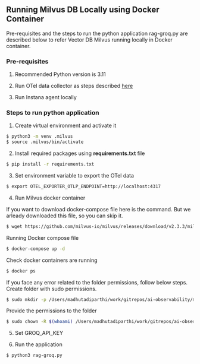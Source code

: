 ## Running Milvus DB Locally using Docker Container

Pre-requisites and the steps to run the python application rag-groq.py are described below to refer Vector DB Milvus running locally in Docker container.

### Pre-requisites

1. Recommended Python version is 3.11

2. Run OTel data collector as steps described [here](https://www.ibm.com/docs/en/instana-observability/285?topic=technologies-monitoring-llms#installing-otel-data-collector-for-llm-odcl)

3. Run Instana agent locally

### Steps to run python application

1. Create virtual environment and activate it

```bash
$ python3 -m venv .milvus
$ source .milvus/bin/activate
```

2. Install required packages using **requirements.txt** file

```bash
$ pip install -r requirements.txt
```

3. Set environment variable to export the OTel data

```bash
$ export OTEL_EXPORTER_OTLP_ENDPOINT=http://localhost:4317 
```
4. Run Milvus docker container

If you want to download docker-compose file here is the command. But we arleady downloaded this file, so you can skip it.

```bash
$ wget https://github.com/milvus-io/milvus/releases/download/v2.3.3/milvus-standalone-docker-compose.yml -O docker-compose.yml 
```
Running Docker compose file

```bash
$ docker-compose up -d     
```

Check docker containers are running
```bash
$ docker ps  
```
If you face any error related to the folder permissions, follow below steps.
Create folder with sudo permissions.

```bash
$ sudo mkdir -p /Users/madhutadiparthi/work/gitrepos/ai-observability/milvus/volumes/milvus    
```
Provide the permissions to the folder

```bash
$ sudo chown -R $(whoami) /Users/madhutadiparthi/work/gitrepos/ai-observability/milvus/volumes/milvus     
```

5. Set GROQ_API_KEY

6. Run the application

```bash
$ python3 rag-groq.py      
```
